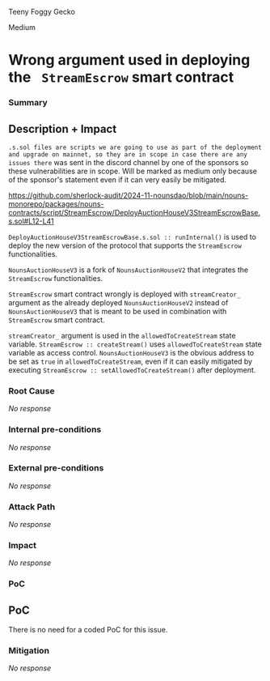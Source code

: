 Teeny Foggy Gecko

Medium

# Wrong argument used in deploying the ` StreamEscrow` smart contract

### Summary








##  Description  +  Impact






` .s.sol files are scripts we are going to use as part of the deployment and upgrade on mainnet, so they are in scope in case there are any issues there ` was sent in the discord channel by one of the sponsors so these vulnerabilities are in scope. Will be marked as medium only because of the sponsor's statement even if it can very easily be mitigated.






https://github.com/sherlock-audit/2024-11-nounsdao/blob/main/nouns-monorepo/packages/nouns-contracts/script/StreamEscrow/DeployAuctionHouseV3StreamEscrowBase.s.sol#L12-L41









` DeployAuctionHouseV3StreamEscrowBase.s.sol :: runInternal() ` is used to deploy the new version of the protocol that supports the ` StreamEscrow ` functionalities.


` NounsAuctionHouseV3 ` is a fork of ` NounsAuctionHouseV2 ` that integrates the ` StreamEscrow ` functionalities.


` StreamEscrow ` smart contract wrongly is deployed with ` streamCreator_ ` argument as the already deployed ` NounsAuctionHouseV2 ` instead of ` NounsAuctionHouseV3 ` that is meant to be used in combination  with ` StreamEscrow ` smart contract.



`streamCreator_` argument is used in the `allowedToCreateStream` state variable. `StreamEscrow :: createStream()` uses `allowedToCreateStream` state variable as access control.  ` NounsAuctionHouseV3 ` is the obvious address to be set as `true` in `allowedToCreateStream`, even if it can easily mitigated by executing `StreamEscrow :: setAllowedToCreateStream()` after deployment.

















### Root Cause

_No response_

### Internal pre-conditions

_No response_

### External pre-conditions

_No response_

### Attack Path

_No response_

### Impact

_No response_

### PoC




##  PoC



There is no need for a coded PoC for this issue.








### Mitigation

_No response_
